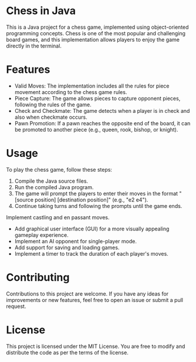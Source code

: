 # Chess in Java
This is a Java project for a chess game, implemented using object-oriented programming concepts. Chess is one of the most popular and challenging board games, and this implementation allows players to enjoy the game directly in the terminal.

# Features
- Valid Moves: The implementation includes all the rules for piece movement according to the chess game rules.
- Piece Capture: The game allows pieces to capture opponent pieces, following the rules of the game.
- Check and Checkmate: The game detects when a player is in check and also when checkmate occurs.
- Pawn Promotion: If a pawn reaches the opposite end of the board, it can be promoted to another piece (e.g., queen, rook, bishop, or knight).

# Usage
To play the chess game, follow these steps:

1. Compile the Java source files.
2. Run the compiled Java program.
3. The game will prompt the players to enter their moves in the format "[source position] [destination position]" (e.g., "e2 e4").
4. Continue taking turns and following the prompts until the game ends.

Implement castling and en passant moves.
- Add graphical user interface (GUI) for a more visually appealing gameplay experience.
- Implement an AI opponent for single-player mode.
- Add support for saving and loading games.
- Implement a timer to track the duration of each player's moves.

# Contributing
Contributions to this project are welcome. If you have any ideas for improvements or new features, feel free to open an issue or submit a pull request.

# License
This project is licensed under the MIT License. You are free to modify and distribute the code as per the terms of the license.
